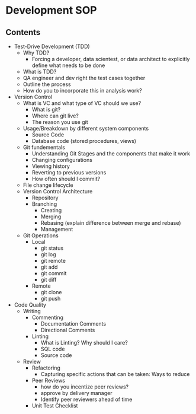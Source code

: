 # Development SOP

## Contents
* Test-Drive Development (TDD)
  * Why TDD?
    * Forcing a developer, data scientest, or data architect to explicitly define what needs to be done 
  * What is TDD?
  * QA engineer and dev right the test cases together
  * Outline the process
  * How do you to incorporate this in analysis work?
* Version Control
  * What is VC and what type of VC should we use?
    * What is git?
    * Where can git live?
    * The reason you use git
  * Usage/Breakdown by different system components
    * Source Code
    * Database code (stored procedures, views)
  * Git fundementals
    * Understanding Git Stages and the components that make it work
    * Changing configurations
    * Viewing history
    * Reverting to previous versions
    * How often should I commit?
  * File change lifecycle 
  * Version Control Architecture
    * Repository
    * Branching
      * Creating
      * Merging
      * Rebasing (explain difference between merge and rebase)
      * Management
  * Git Operations
    * Local
      * git status
      * git log
      * git remote
      * git add
      * git commit
      * git diff
    * Remote
      * git clone
      * git push
* Code Quality
  * Writing
    * Commenting
      * Documentation Comments
      * Directional Comments 
    * Linting
      * What is Linting? Why should I care?
      * SQL code
      * Source code
  * Review
    * Refactoring
      * Capturing specific actions that can be taken: Ways to reduce 
    * Peer Reviews
      * how do you incentize peer reviews?
      * approve by delivery manager
      * Identify peer reviewers ahead of time
    * Unit Test Checklist


